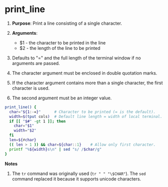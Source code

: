 # print_line

1. **Purpose**: Print a line consisting of a single character.

2. **Arguments**:
   
   - \$1 - the character to be printed in the line
   - \$2 - the length of the line to be printed

3. Defaults to "=" and the full length of the terminal window if no arguments are passed.

4. The character argument must be enclosed in double quotation marks.

5. If the character argument contains more than a single character, the first character is used.

6. The second argument must be an integer value.

```bash
print_line() {
  char="${1:-=}"      # Character to be printed (= is the default).
  width=$(tput cols)  # Default line length = width of local terminal.
  if [[ "$#" -gt 1 ]]; then
    char="$1"
    width="$2"
  fi
  len=${#char}
  (( len > 1 )) && char=${char::1}    # Allow only first character.
  printf "%${width}s\n" | sed "s/ /$char/g"
}
```

**Notes**

1. The `tr` command was originally used (`tr " " "\$CHAR"`). The `sed` command replaced it because it supports unicode characters.
